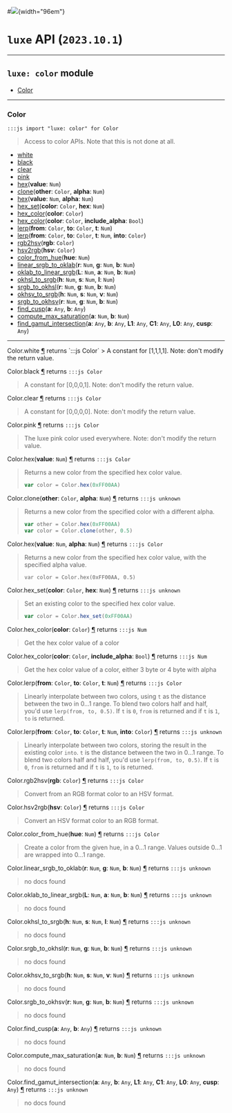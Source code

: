 #![](../images/luxe-dark.svg){width="96em"}

# `luxe` API (`2023.10.1`)  


---

## `luxe: color` module

- [Color](#color)   

---

### Color
`:::js import "luxe: color" for Color`
> Access to color APIs. Note that this is not done at all.

- [white](#Color.white)
- [black](#Color.black)
- [clear](#Color.clear)
- [pink](#Color.pink)
- [hex](#Color.hex)(**value**: `Num`)
- [clone](#Color.clone+2)(**other**: `Color`, **alpha**: `Num`)
- [hex](#Color.hex+2)(**value**: `Num`, **alpha**: `Num`)
- [hex_set](#Color.hex_set+2)(**color**: `Color`, **hex**: `Num`)
- [hex_color](#Color.hex_color)(**color**: `Color`)
- [hex_color](#Color.hex_color+2)(**color**: `Color`, **include_alpha**: `Bool`)
- [lerp](#Color.lerp+3)(**from**: `Color`, **to**: `Color`, **t**: `Num`)
- [lerp](#Color.lerp+4)(**from**: `Color`, **to**: `Color`, **t**: `Num`, **into**: `Color`)
- [rgb2hsv](#Color.rgb2hsv)(**rgb**: `Color`)
- [hsv2rgb](#Color.hsv2rgb)(**hsv**: `Color`)
- [color_from_hue](#Color.color_from_hue)(**hue**: `Num`)
- [linear_srgb_to_oklab](#Color.linear_srgb_to_oklab+3)(**r**: `Num`, **g**: `Num`, **b**: `Num`)
- [oklab_to_linear_srgb](#Color.oklab_to_linear_srgb+3)(**L**: `Num`, **a**: `Num`, **b**: `Num`)
- [okhsl_to_srgb](#Color.okhsl_to_srgb+3)(**h**: `Num`, **s**: `Num`, **l**: `Num`)
- [srgb_to_okhsl](#Color.srgb_to_okhsl+3)(**r**: `Num`, **g**: `Num`, **b**: `Num`)
- [okhsv_to_srgb](#Color.okhsv_to_srgb+3)(**h**: `Num`, **s**: `Num`, **v**: `Num`)
- [srgb_to_okhsv](#Color.srgb_to_okhsv+3)(**r**: `Num`, **g**: `Num`, **b**: `Num`)
- [find_cusp](#Color.find_cusp+2)(**a**: `Any`, **b**: `Any`)
- [compute_max_saturation](#Color.compute_max_saturation+2)(**a**: `Num`, **b**: `Num`)
- [find_gamut_intersection](#Color.find_gamut_intersection+6)(**a**: `Any`, **b**: `Any`, **L1**: `Any`, **C1**: `Any`, **L0**: `Any`, **cusp**: `Any`)

<hr/>
<endpoint module="luxe: color" class="Color" signature="white"></endpoint>
<signature id="Color.white">Color.white
<a class="headerlink" href="#Color.white" title="Permanent link">¶</a></signature>
<span class='api_ret'>returns</span> `:::js Color`
> A constant for [1,1,1,1]. Note: don't modify the return value.   

<endpoint module="luxe: color" class="Color" signature="black"></endpoint>
<signature id="Color.black">Color.black
<a class="headerlink" href="#Color.black" title="Permanent link">¶</a></signature>
<span class='api_ret'>returns</span> `:::js Color`
> A constant for [0,0,0,1]. Note: don't modify the return value.   

<endpoint module="luxe: color" class="Color" signature="clear"></endpoint>
<signature id="Color.clear">Color.clear
<a class="headerlink" href="#Color.clear" title="Permanent link">¶</a></signature>
<span class='api_ret'>returns</span> `:::js Color`
> A constant for [0,0,0,0]. Note: don't modify the return value.   

<endpoint module="luxe: color" class="Color" signature="pink"></endpoint>
<signature id="Color.pink">Color.pink
<a class="headerlink" href="#Color.pink" title="Permanent link">¶</a></signature>
<span class='api_ret'>returns</span> `:::js Color`
> The luxe pink color used everywhere. Note: don't modify the return value.   

<endpoint module="luxe: color" class="Color" signature="hex(value : Num)"></endpoint>
<signature id="Color.hex">Color.hex(**value**: `Num`)
<a class="headerlink" href="#Color.hex" title="Permanent link">¶</a></signature>
<span class='api_ret'>returns</span> `:::js Color`
> Returns a new color from the specified hex color value.
> 
>   ```js
>   var color = Color.hex(0xFF00AA)
>   ```   

<endpoint module="luxe: color" class="Color" signature="clone(other : Color, alpha : Num)"></endpoint>
<signature id="Color.clone+2">Color.clone(**other**: `Color`, **alpha**: `Num`)
<a class="headerlink" href="#Color.clone+2" title="Permanent link">¶</a></signature>
<span class='api_ret'>returns</span> `:::js unknown`
> Returns a new color from the specified color with a different alpha.
> 
>   ```js
>   var other = Color.hex(0xFF00AA)
>   var color = Color.clone(other, 0.5)
>   ```   

<endpoint module="luxe: color" class="Color" signature="hex(value : Num, alpha : Num)"></endpoint>
<signature id="Color.hex+2">Color.hex(**value**: `Num`, **alpha**: `Num`)
<a class="headerlink" href="#Color.hex+2" title="Permanent link">¶</a></signature>
<span class='api_ret'>returns</span> `:::js Color`
> Returns a new color from the specified hex color value, with the specified alpha value.
> 
>     var color = Color.hex(0xFF00AA, 0.5)   

<endpoint module="luxe: color" class="Color" signature="hex_set(color : Color, hex : Num)"></endpoint>
<signature id="Color.hex_set+2">Color.hex_set(**color**: `Color`, **hex**: `Num`)
<a class="headerlink" href="#Color.hex_set+2" title="Permanent link">¶</a></signature>
<span class='api_ret'>returns</span> `:::js unknown`
> Set an existing color to the specified hex color value.
> 
>   ```js
>   var color = Color.hex_set(0xFF00AA)
>   ```   

<endpoint module="luxe: color" class="Color" signature="hex_color(color : Color)"></endpoint>
<signature id="Color.hex_color">Color.hex_color(**color**: `Color`)
<a class="headerlink" href="#Color.hex_color" title="Permanent link">¶</a></signature>
<span class='api_ret'>returns</span> `:::js Num`
> Get the hex color value of a color   

<endpoint module="luxe: color" class="Color" signature="hex_color(color : Color, include_alpha : Bool)"></endpoint>
<signature id="Color.hex_color+2">Color.hex_color(**color**: `Color`, **include_alpha**: `Bool`)
<a class="headerlink" href="#Color.hex_color+2" title="Permanent link">¶</a></signature>
<span class='api_ret'>returns</span> `:::js Num`
> Get the hex color value of a color, either 3 byte or 4 byte with alpha   

<endpoint module="luxe: color" class="Color" signature="lerp(from : Color, to : Color, t : Num)"></endpoint>
<signature id="Color.lerp+3">Color.lerp(**from**: `Color`, **to**: `Color`, **t**: `Num`)
<a class="headerlink" href="#Color.lerp+3" title="Permanent link">¶</a></signature>
<span class='api_ret'>returns</span> `:::js Color`
> Linearly interpolate between two colors, using `t` as the distance between the two in 0...1 range.
> To blend two colors half and half, you'd use `lerp(from, to, 0.5)`. If `t` is `0`, `from` is returned
> and if `t` is `1`, `to` is returned.   

<endpoint module="luxe: color" class="Color" signature="lerp(from : Color, to : Color, t : Num, into : Color)"></endpoint>
<signature id="Color.lerp+4">Color.lerp(**from**: `Color`, **to**: `Color`, **t**: `Num`, **into**: `Color`)
<a class="headerlink" href="#Color.lerp+4" title="Permanent link">¶</a></signature>
<span class='api_ret'>returns</span> `:::js unknown`
> Linearly interpolate between two colors, storing the result in the existing color `into`. 
> `t` is the distance between the two in 0...1 range. To blend two colors half and half, 
> you'd use `lerp(from, to, 0.5)`. If `t` is `0`, `from` is returned and if `t` is `1`, `to` is returned.   

<endpoint module="luxe: color" class="Color" signature="rgb2hsv(rgb : Color)"></endpoint>
<signature id="Color.rgb2hsv">Color.rgb2hsv(**rgb**: `Color`)
<a class="headerlink" href="#Color.rgb2hsv" title="Permanent link">¶</a></signature>
<span class='api_ret'>returns</span> `:::js Color`
> Convert from an RGB format color to an HSV format.   

<endpoint module="luxe: color" class="Color" signature="hsv2rgb(hsv : Color)"></endpoint>
<signature id="Color.hsv2rgb">Color.hsv2rgb(**hsv**: `Color`)
<a class="headerlink" href="#Color.hsv2rgb" title="Permanent link">¶</a></signature>
<span class='api_ret'>returns</span> `:::js Color`
> Convert an HSV format color to an RGB format.   

<endpoint module="luxe: color" class="Color" signature="color_from_hue(hue : Num)"></endpoint>
<signature id="Color.color_from_hue">Color.color_from_hue(**hue**: `Num`)
<a class="headerlink" href="#Color.color_from_hue" title="Permanent link">¶</a></signature>
<span class='api_ret'>returns</span> `:::js Color`
> Create a color from the given hue, in a 0...1 range. 
> Values outside 0...1 are wrapped into 0...1 range.   

<endpoint module="luxe: color" class="Color" signature="linear_srgb_to_oklab(r : Num, g : Num, b : Num)"></endpoint>
<signature id="Color.linear_srgb_to_oklab+3">Color.linear_srgb_to_oklab(**r**: `Num`, **g**: `Num`, **b**: `Num`)
<a class="headerlink" href="#Color.linear_srgb_to_oklab+3" title="Permanent link">¶</a></signature>
<span class='api_ret'>returns</span> `:::js unknown`
> no docs found   

<endpoint module="luxe: color" class="Color" signature="oklab_to_linear_srgb(L : Num, a : Num, b : Num)"></endpoint>
<signature id="Color.oklab_to_linear_srgb+3">Color.oklab_to_linear_srgb(**L**: `Num`, **a**: `Num`, **b**: `Num`)
<a class="headerlink" href="#Color.oklab_to_linear_srgb+3" title="Permanent link">¶</a></signature>
<span class='api_ret'>returns</span> `:::js unknown`
> no docs found   

<endpoint module="luxe: color" class="Color" signature="okhsl_to_srgb(h : Num, s : Num, l : Num)"></endpoint>
<signature id="Color.okhsl_to_srgb+3">Color.okhsl_to_srgb(**h**: `Num`, **s**: `Num`, **l**: `Num`)
<a class="headerlink" href="#Color.okhsl_to_srgb+3" title="Permanent link">¶</a></signature>
<span class='api_ret'>returns</span> `:::js unknown`
> no docs found   

<endpoint module="luxe: color" class="Color" signature="srgb_to_okhsl(r : Num, g : Num, b : Num)"></endpoint>
<signature id="Color.srgb_to_okhsl+3">Color.srgb_to_okhsl(**r**: `Num`, **g**: `Num`, **b**: `Num`)
<a class="headerlink" href="#Color.srgb_to_okhsl+3" title="Permanent link">¶</a></signature>
<span class='api_ret'>returns</span> `:::js unknown`
> no docs found   

<endpoint module="luxe: color" class="Color" signature="okhsv_to_srgb(h : Num, s : Num, v : Num)"></endpoint>
<signature id="Color.okhsv_to_srgb+3">Color.okhsv_to_srgb(**h**: `Num`, **s**: `Num`, **v**: `Num`)
<a class="headerlink" href="#Color.okhsv_to_srgb+3" title="Permanent link">¶</a></signature>
<span class='api_ret'>returns</span> `:::js unknown`
> no docs found   

<endpoint module="luxe: color" class="Color" signature="srgb_to_okhsv(r : Num, g : Num, b : Num)"></endpoint>
<signature id="Color.srgb_to_okhsv+3">Color.srgb_to_okhsv(**r**: `Num`, **g**: `Num`, **b**: `Num`)
<a class="headerlink" href="#Color.srgb_to_okhsv+3" title="Permanent link">¶</a></signature>
<span class='api_ret'>returns</span> `:::js unknown`
> no docs found   

<endpoint module="luxe: color" class="Color" signature="find_cusp(a : Any, b : Any)"></endpoint>
<signature id="Color.find_cusp+2">Color.find_cusp(**a**: `Any`, **b**: `Any`)
<a class="headerlink" href="#Color.find_cusp+2" title="Permanent link">¶</a></signature>
<span class='api_ret'>returns</span> `:::js unknown`
> no docs found   

<endpoint module="luxe: color" class="Color" signature="compute_max_saturation(a : Num, b : Num)"></endpoint>
<signature id="Color.compute_max_saturation+2">Color.compute_max_saturation(**a**: `Num`, **b**: `Num`)
<a class="headerlink" href="#Color.compute_max_saturation+2" title="Permanent link">¶</a></signature>
<span class='api_ret'>returns</span> `:::js unknown`
> no docs found   

<endpoint module="luxe: color" class="Color" signature="find_gamut_intersection(a : Any, b : Any, L1 : Any, C1 : Any, L0 : Any, cusp : Any)"></endpoint>
<signature id="Color.find_gamut_intersection+6">Color.find_gamut_intersection(**a**: `Any`, **b**: `Any`, **L1**: `Any`, **C1**: `Any`, **L0**: `Any`, **cusp**: `Any`)
<a class="headerlink" href="#Color.find_gamut_intersection+6" title="Permanent link">¶</a></signature>
<span class='api_ret'>returns</span> `:::js unknown`
> no docs found   

